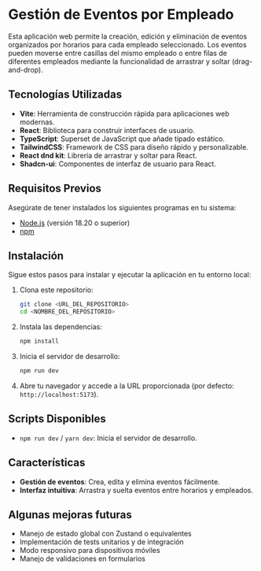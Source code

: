 # Gestión de Eventos por Empleado

Esta aplicación web permite la creación, edición y eliminación de eventos organizados por horarios para cada empleado seleccionado. Los eventos pueden moverse entre casillas del mismo empleado o entre filas de diferentes empleados mediante la funcionalidad de arrastrar y soltar (drag-and-drop).

## Tecnologías Utilizadas

-   **Vite**: Herramienta de construcción rápida para aplicaciones web modernas.
-   **React**: Biblioteca para construir interfaces de usuario.
-   **TypeScript**: Superset de JavaScript que añade tipado estático.
-   **TailwindCSS**: Framework de CSS para diseño rápido y personalizable.
-   **React dnd kit**: Librería de arrastrar y soltar para React.
-   **Shadcn-ui**: Componentes de interfaz de usuario para React.

## Requisitos Previos

Asegúrate de tener instalados los siguientes programas en tu sistema:

-   [Node.js](https://nodejs.org/) (versión 18.20 o superior)
-   [npm](https://www.npmjs.com/)

## Instalación

Sigue estos pasos para instalar y ejecutar la aplicación en tu entorno local:

1. Clona este repositorio:

    ```bash
    git clone <URL_DEL_REPOSITORIO>
    cd <NOMBRE_DEL_REPOSITORIO>
    ```

2. Instala las dependencias:

    ```bash
    npm install
    ```

3. Inicia el servidor de desarrollo:

    ```bash
    npm run dev
    ```

4. Abre tu navegador y accede a la URL proporcionada (por defecto: `http://localhost:5173`).

## Scripts Disponibles

-   `npm run dev` / `yarn dev`: Inicia el servidor de desarrollo.

## Características

-   **Gestión de eventos**: Crea, edita y elimina eventos fácilmente.
-   **Interfaz intuitiva**: Arrastra y suelta eventos entre horarios y empleados.

## Algunas mejoras futuras
- Manejo de estado global con Zustand o equivalentes
- Implementación de tests unitarios y de integración
- Modo responsivo para dispositivos móviles
- Manejo de validaciones en formularios